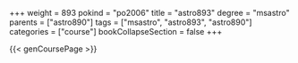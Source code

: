 +++
weight = 893
pokind = "po2006"
title = "astro893"
degree = "msastro"
parents = ["astro890"]
tags = ["msastro", "astro893", "astro890"]
categories = ["course"]
bookCollapseSection = false
+++

{{< genCoursePage >}}
